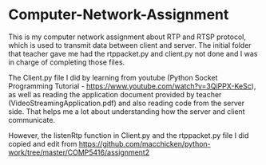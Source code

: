 # Computer-Network-Assignment
This is my computer network assignment about RTP and RTSP protocol, which is used to transmit data between client and server.
The initial folder that teacher gave me had the rtppacket.py and client.py not done and I was in charge of completing those files.

The Client.py file I did by learning from youtube (Python Socket Programming Tutorial - https://www.youtube.com/watch?v=3QiPPX-KeSc), as well as reading the application document provided by teacher (VideoStreamingApplication.pdf) and also reading code from the server side. That helps me a lot about understanding how the server and client communicate.

However, the listenRtp function in Client.py and the rtppacket.py file I did copied and edit from https://github.com/macchicken/python-work/tree/master/COMP5416/assignment2 
